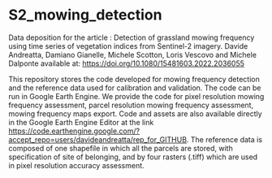 # S2_mowing_detection
Data deposition for the article :
Detection of grassland mowing frequency using time series of vegetation indices from Sentinel-2 imagery.
Davide Andreatta, Damiano Gianelle, Michele Scotton, Loris Vescovo and Michele Dalponte
available at: https://doi.org/10.1080/15481603.2022.2036055

This repository stores the code developed for mowing frequency detection and the reference data used for calibration and validation. 
The code can be run in Google Earth Engine. We provide the code for pixel resolution mowing frequency assessment, parcel resolution mowing frequency assessment, mowing frequency maps export. Code and assets are also available directly in the Google Earth Engine Editor at the link https://code.earthengine.google.com/?accept_repo=users/davideandreatta/rep_for_GITHUB.
The reference data is composed of one shapefile in which all the parcels are stored, with specification of site of belonging, and by four rasters (.tiff) which are used in pixel resolution accuracy assessment.


